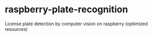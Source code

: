 # raspberry-plate-recognition
License plate detection by computer vision on raspberry (optimized resources)
